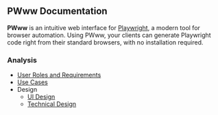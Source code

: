 ## PWww Documentation
**PWww** is an intuitive web interface for [Playwright](https://github.com/microsoft/playwright), a modern tool for browser automation. Using PWww, your clients can generate Playwright code right from their standard browsers, with no installation required.
### Analysis
- [User Roles and Requirements](./userroles.md)
- [Use Cases](./usecases/usecases.md)
- Design
    - [UI Design](./design.md#ui-design)
    - [Technical Design](./design.md#technical-design)
